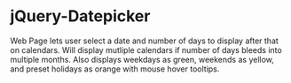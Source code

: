 # jQuery-Datepicker
Web Page lets user select a date and number of days to display after that on calendars. Will display mutliple calendars if number of days bleeds into multiple months. Also displays weekdays as green, weekends as yellow, and preset holidays as orange with mouse hover tooltips.
